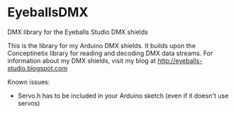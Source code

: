 # EyeballsDMX
DMX library for the Eyeballs Studio DMX shields

This is the library for my Arduino DMX shields. It builds upon the Conceptinetix library for reading and decoding DMX data streams.
For information about my DMX shields, visit my blog at http://eyeballs-studio.blogspot.com

Known issues:
- Servo.h has to be included in your Arduino sketch (even if it doesn't use servos)
